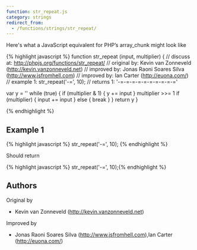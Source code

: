 ```yaml
---
function: str_repeat.js
category: strings
redirect_from:
  - /functions/strings/str_repeat/
---
```


<!-- WARNING! This file is auto generated by `npm run web:inject`, do not edit by hand -->

Here's what a JavaScript equivalent for PHP’s array_chunk might look like

{% highlight javascript %}
function str_repeat (input, multiplier) {
  //  discuss at: http://phpjs.org/functions/str_repeat/
  // original by: Kevin van Zonneveld (http://kevin.vanzonneveld.net)
  // improved by: Jonas Raoni Soares Silva (http://www.jsfromhell.com)
  // improved by: Ian Carter (http://euona.com/)
  //   example 1: str_repeat('-=', 10);
  //   returns 1: '-=-=-=-=-=-=-=-=-=-='

  var y = ''
  while (true) {
    if (multiplier & 1) {
      y += input
    }
    multiplier >>= 1
    if (multiplier) {
      input += input
    } else {
      break
    }
  }
  return y
}

{% endhighlight %}

## Example 1

{% highlight javascript %}
str_repeat('-=', 10);
{% endhighlight %}

Should return

{% highlight javascript %}
str_repeat('-=', 10);{% endhighlight %}


## Authors


Original by

- Kevin van Zonneveld (http://kevin.vanzonneveld.net)


Improved by

- Jonas Raoni Soares Silva (http://www.jsfromhell.com),Ian Carter (http://euona.com/)

